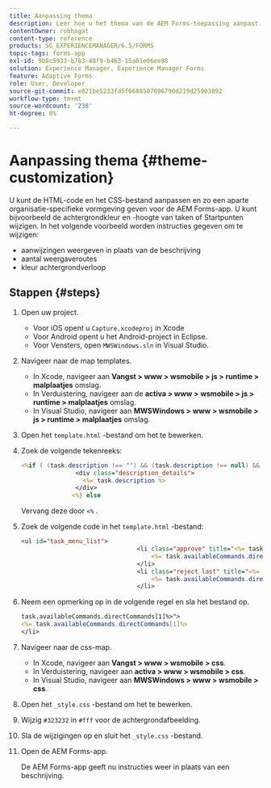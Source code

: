 ```yaml
---
title: Aanpassing thema
description: Leer hoe u het thema van de AEM Forms-toepassing aanpast. U kunt de code van de HTML en CSS dossier aanpassen om organisatie-specifieke blik en mening te verstrekken.
contentOwner: robhagat
content-type: reference
products: SG_EXPERIENCEMANAGER/6.5/FORMS
topic-tags: forms-app
exl-id: 9b8c5933-b783-48f9-b463-15a01e06ee98
solution: Experience Manager, Experience Manager Forms
feature: Adaptive Forms
role: User, Developer
source-git-commit: e821be5233fd5f6688507096790d219d25903892
workflow-type: tm+mt
source-wordcount: '238'
ht-degree: 0%

---
```


# Aanpassing thema {#theme-customization}

U kunt de HTML-code en het CSS-bestand aanpassen en zo een aparte organisatie-specifieke vormgeving geven voor de AEM Forms-app. U kunt bijvoorbeeld de achtergrondkleur en -hoogte van taken of Startpunten wijzigen. In het volgende voorbeeld worden instructies gegeven om te wijzigen:

* aanwijzingen weergeven in plaats van de beschrijving
* aantal weergaveroutes
* kleur achtergrondverloop

## Stappen {#steps}

1. Open uw project.

   * Voor iOS opent u `Capture.xcodeproj` in Xcode
   * Voor Android opent u het Android-project in Eclipse.
   * Voor Vensters, open `MWSWindows.sln` in Visual Studio.

1. Navigeer naar de map templates.

   * In Xcode, navigeer aan **Vangst > www > wsmobile > js > runtime > malplaatjes** omslag.
   * In Verduistering, navigeer aan de **activa > www > wsmobile > js > runtime > malplaatjes** omslag.
   * In Visual Studio, navigeer aan **MWSWindows > www > wsmobile > js > runtime > malplaatjes** omslag.

1. Open het `template.html` -bestand om het te bewerken.
1. Zoek de volgende tekenreeks:

   ```jsp
   <%if ( (task.description !== "") && (task.description !== null) && (typeof task.description !== null) && (typeof task.description !== 'undefined') ) {%>
                  <div class="description_details">
                    <%= task.description %>
                  </div>
                 <%} else
   ```

   Vervang deze door `<%` .

1. Zoek de volgende code in het `template.html` -bestand:

   ```jsp
   <ul id="task_menu_list">
                                   <li class="approve" title="<%= task.availableCommands.directCommands[0]%>" data-routename="<%= task.availableCommands.directCommands[0]%>">
                                       <%= task.availableCommands.directCommands[0]%>
                                   </li>
                                   <li class="reject last" title="<%= task.availableCommands.directCommands[1]%>" data-routename="<%= task.availableCommands.directCommands[1]%>">
                                       <%= task.availableCommands.directCommands[1]%>
                                   </li>
   ```

1. Neem een opmerking op in de volgende regel en sla het bestand op.

   ```jsp
   task.availableCommands.directCommands[1]%>">
   <%= task.availableCommands.directCommands[1]%>
   </li>
   ```

1. Navigeer naar de css-map.

   * In Xcode, navigeer aan **Vangst > www > wsmobile > css**.
   * In Verduistering, navigeer aan **activa > www > wsmobile > css**.
   * In Visual Studio, navigeer aan **MWSWindows > www > wsmobile > css**.

1. Open het `_style.css` -bestand om het te bewerken.
1. Wijzig `#323232` in `#fff` voor de achtergrondafbeelding.
1. Sla de wijzigingen op en sluit het `_style.css` -bestand.
1. Open de AEM Forms-app.

   De AEM Forms-app geeft nu instructies weer in plaats van een beschrijving.
